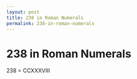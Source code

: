 ```yaml
---
layout: post
title: 238 in Roman Numerals
permalink: 238-in-roman-numerals
---
```


# 238 in Roman Numerals

238 = CCXXXVIII
